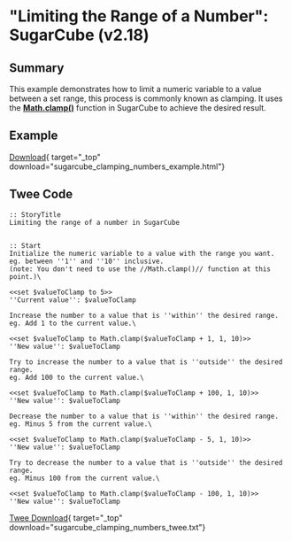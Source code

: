 # "Limiting the Range of a Number": SugarCube (v2.18)

## Summary

This example demonstrates how to limit a numeric variable to a value between a set range, this process is commonly known as clamping. It uses the **[Math.clamp()](http://www.motoslave.net/sugarcube/2/docs/object-methods.html#math-mathclamp)** function in SugarCube to achieve the desired result.

## Example

[Download](sugarcube_clamping_numbers_example.html){ target="_top" download="sugarcube_clamping_numbers_example.html"}

## Twee Code

```twee
:: StoryTitle
Limiting the range of a number in SugarCube


:: Start
Initialize the numeric variable to a value with the range you want.
eg. between ''1'' and ''10'' inclusive.
(note: You don't need to use the //Math.clamp()// function at this point.)\

<<set $valueToClamp to 5>>
''Current value'': $valueToClamp

Increase the number to a value that is ''within'' the desired range.
eg. Add 1 to the current value.\

<<set $valueToClamp to Math.clamp($valueToClamp + 1, 1, 10)>>
''New value'': $valueToClamp

Try to increase the number to a value that is ''outside'' the desired range.
eg. Add 100 to the current value.\

<<set $valueToClamp to Math.clamp($valueToClamp + 100, 1, 10)>>
''New value'': $valueToClamp

Decrease the number to a value that is ''within'' the desired range.
eg. Minus 5 from the current value.\

<<set $valueToClamp to Math.clamp($valueToClamp - 5, 1, 10)>>
''New value'': $valueToClamp

Try to decrease the number to a value that is ''outside'' the desired range.
eg. Minus 100 from the current value.\

<<set $valueToClamp to Math.clamp($valueToClamp - 100, 1, 10)>>
''New value'': $valueToClamp

```

[Twee Download](sugarcube_clamping_numbers_twee.txt){ target="_top" download="sugarcube_clamping_numbers_twee.txt"}
